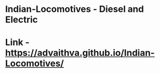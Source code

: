# Indian-Locomotives - Diesel and Electric   
# Link - https://advaithva.github.io/Indian-Locomotives/         
                                                                      
     
  
